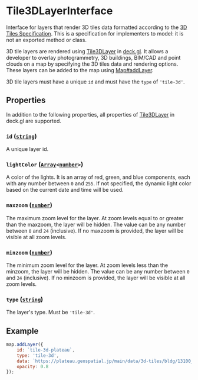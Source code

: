 # Tile3DLayerInterface

Interface for layers that render 3D tiles data formatted according to the [3D Tiles Specification](https://www.opengeospatial.org/standards/3DTiles). This is a specification for implementers to model: it is not an exported method or class.

3D tile layers are rendered using [Tile3DLayer](https://deck.gl/docs/api-reference/geo-layers/tile-3d-layer) in [deck.gl](https://deck.gl). It allows a developer to overlay photogrammetry, 3D buildings, BIM/CAD and point clouds on a map by specifying the 3D tiles data and rendering options. These layers can be added to the map using [Map#addLayer](./map.md#addlayer-layer).

3D tile layers must have a unique `id` and must have the `type` of `'tile-3d'`.

## Properties

In addition to the following properties, all properties of [Tile3DLayer](https://deck.gl/docs/api-reference/geo-layers/tile-3d-layer) in deck.gl are supported.

### **`id`** ([`string`](https://developer.mozilla.org/docs/Web/JavaScript/Reference/Global_Objects/String))

A unique layer id.

### **`lightColor`** ([`Array`](https://developer.mozilla.org/docs/Web/JavaScript/Reference/Global_Objects/Array)`<`[`number`](https://developer.mozilla.org/docs/Web/JavaScript/Reference/Global_Objects/Number)`>`)

A color of the lights. It is an array of red, green, and blue components, each with any number between `0` and `255`. If not specified, the dynamic light color based on the current date and time will be used.

### **`maxzoom`** ([`number`](https://developer.mozilla.org/docs/Web/JavaScript/Reference/Global_Objects/Number))

The maximum zoom level for the layer. At zoom levels equal to or greater than the maxzoom, the layer will be hidden. The value can be any number between `0` and `24` (inclusive). If no maxzoom is provided, the layer will be visible at all zoom levels.

### **`minzoom`** ([`number`](https://developer.mozilla.org/docs/Web/JavaScript/Reference/Global_Objects/Number))

The minimum zoom level for the layer. At zoom levels less than the minzoom, the layer will be hidden. The value can be any number between `0` and `24` (inclusive). If no minzoom is provided, the layer will be visible at all zoom levels.

### **`type`** ([`string`](https://developer.mozilla.org/docs/Web/JavaScript/Reference/Global_Objects/String))

The layer's type. Must be `'tile-3d'`.

## Example

```js
map.addLayer({
	id: `tile-3d-plateau`,
	type: 'tile-3d',
	data: `https://plateau.geospatial.jp/main/data/3d-tiles/bldg/13100_tokyo/13101_chiyoda-ku/low_resolution/tileset.json`,
	opacity: 0.8
});
```
